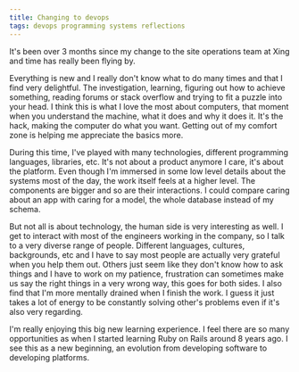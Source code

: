 ```yaml
---
title: Changing to devops
tags: devops programming systems reflections
---
```


It's been over 3 months since my change to the site operations team at
Xing and time has really been flying by.

Everything is new and I really don't know what to do many times and
that I find very delightful. The investigation, learning, figuring out
how to achieve something, reading forums or stack overflow and trying
to fit a puzzle into your head. I think this is what I love the most
about computers, that moment when you understand the machine, what it
does and why it does it. It's the hack, making the computer do what
you want. Getting out of my comfort zone is helping me appreciate the
basics more.

During this time, I've played with many technologies, different
programming languages, libraries, etc. It's not about a product
anymore I care, it's about the platform.  Even though I'm immersed in
some low level details about the systems most of the day, the work
itself feels at a higher level. The components are bigger and so are
their interactions. I could compare caring about an app with caring
for a model, the whole database instead of my schema.

But not all is about technology, the human side is very interesting as
well. I get to interact with most of the engineers working in the
company, so I talk to a very diverse range of people. Different
languages, cultures, backgrounds, etc and I have to say most people
are actually very grateful when you help them out. Others just seem
like they don't know how to ask things and I have to work on my
patience, frustration can sometimes make us say the right things in a
very wrong way, this goes for both sides. I also find that I'm more
mentally drained when I finish the work. I guess it just takes a lot
of energy to be constantly solving other's problems even if it's also
very regarding.

I'm really enjoying this big new learning experience. I feel there are
so many opportunities as when I started learning Ruby on Rails around
8 years ago. I see this as a new beginning, an evolution from
developing software to developing platforms.
